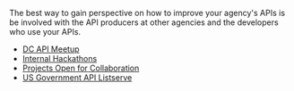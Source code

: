 
The best way to gain perspective on how to improve your agency's APIs is be involved with the API producers at other agencies and the developers who use your APIs.  

* [DC API Meetup](http://www.meetup.com/DC-Web-API-User-Group/)
* [Internal Hackathons](http://18f.github.io/API-All-the-X/pages/internal_hackathons.html)
* [Projects Open for Collaboration](http://18f.github.io/API-All-the-X/pages/collaboration.html)
* [US Government API Listserve](https://groups.google.com/forum/#!forum/us-government-apis)
